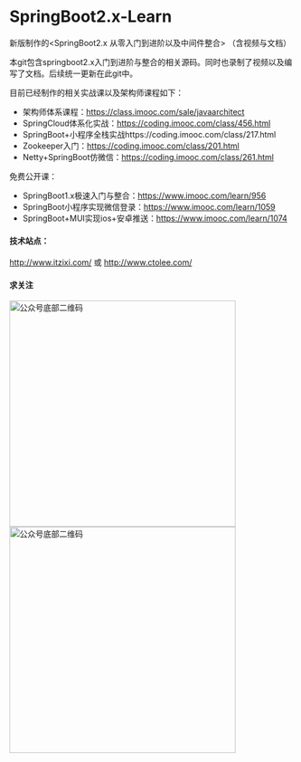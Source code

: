 # SpringBoot2.x-Learn
新版制作的&lt;SpringBoot2.x 从零入门到进阶以及中间件整合> （含视频与文档）

本git包含springboot2.x入门到进阶与整合的相关源码。同时也录制了视频以及编写了文档。后续统一更新在此git中。

目前已经制作的相关实战课以及架构师课程如下：
* 架构师体系课程：https://class.imooc.com/sale/javaarchitect
* SpringCloud体系化实战：https://coding.imooc.com/class/456.html
* SpringBoot+小程序全栈实战https://coding.imooc.com/class/217.html
* Zookeeper入门：https://coding.imooc.com/class/201.html
* Netty+SpringBoot仿微信：https://coding.imooc.com/class/261.html

免费公开课：
* SpringBoot1.x极速入门与整合：https://www.imooc.com/learn/956
* SpringBoot小程序实现微信登录：https://www.imooc.com/learn/1059
* SpringBoot+MUI实现ios+安卓推送：https://www.imooc.com/learn/1074

#### 技术站点：
http://www.itzixi.com/ 或 http://www.ctolee.com/

#### 求关注
<img width="400" alt="公众号底部二维码" src="https://user-images.githubusercontent.com/15144005/109984699-024dd900-7d3f-11eb-8997-6430bef85831.png">
<img width="400" alt="公众号底部二维码" src="https://user-images.githubusercontent.com/15144005/109984776-0f6ac800-7d3f-11eb-8292-cf13e1416800.JPG">
